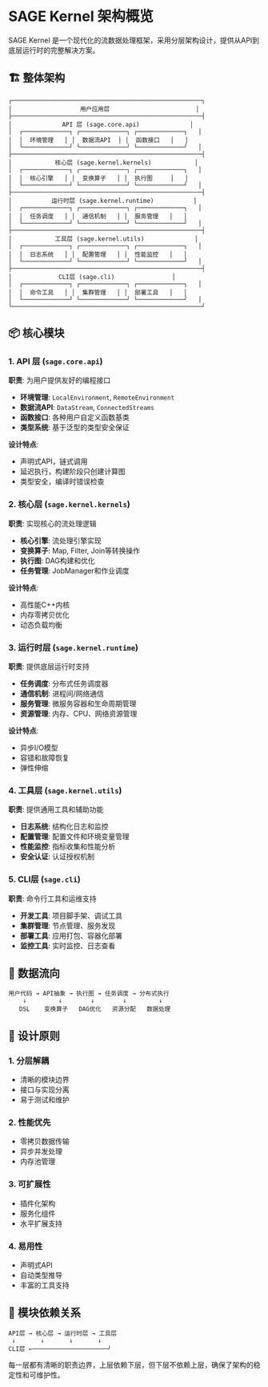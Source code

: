# SAGE Kernel 架构概览

SAGE Kernel 是一个现代化的流数据处理框架，采用分层架构设计，提供从API到底层运行时的完整解决方案。

## 🏗️ 整体架构

```
┌─────────────────────────────────────────────────────┐
│                   用户应用层                        │
├─────────────────────────────────────────────────────┤
│              API 层 (sage.core.api)              │
│  ┌─────────────┐ ┌─────────────┐ ┌─────────────┐   │
│  │  环境管理   │ │  数据流API  │ │  函数接口   │   │
│  └─────────────┘ └─────────────┘ └─────────────┘   │
├─────────────────────────────────────────────────────┤
│            核心层 (sage.kernel.kernels)            │
│  ┌─────────────┐ ┌─────────────┐ ┌─────────────┐   │
│  │  核心引擎   │ │  变换算子   │ │  执行图     │   │
│  └─────────────┘ └─────────────┘ └─────────────┘   │
├─────────────────────────────────────────────────────┤
│           运行时层 (sage.kernel.runtime)           │
│  ┌─────────────┐ ┌─────────────┐ ┌─────────────┐   │
│  │  任务调度   │ │  通信机制   │ │  服务管理   │   │
│  └─────────────┘ └─────────────┘ └─────────────┘   │
├─────────────────────────────────────────────────────┤
│            工具层 (sage.kernel.utils)              │
│  ┌─────────────┐ ┌─────────────┐ ┌─────────────┐   │
│  │  日志系统   │ │  配置管理   │ │  性能监控   │   │
│  └─────────────┘ └─────────────┘ └─────────────┘   │
├─────────────────────────────────────────────────────┤
│             CLI层 (sage.cli)                │
│  ┌─────────────┐ ┌─────────────┐ ┌─────────────┐   │
│  │  命令工具   │ │  集群管理   │ │  部署工具   │   │
│  └─────────────┘ └─────────────┘ └─────────────┘   │
└─────────────────────────────────────────────────────┘
```

## 📦 核心模块

### 1. API 层 (`sage.core.api`)

**职责**: 为用户提供友好的编程接口

- **环境管理**: `LocalEnvironment`, `RemoteEnvironment`
- **数据流API**: `DataStream`, `ConnectedStreams`  
- **函数接口**: 各种用户自定义函数基类
- **类型系统**: 基于泛型的类型安全保证

**设计特点**:
- 声明式API，链式调用
- 延迟执行，构建阶段只创建计算图
- 类型安全，编译时错误检查

### 2. 核心层 (`sage.kernel.kernels`)

**职责**: 实现核心的流处理逻辑

- **核心引擎**: 流处理引擎实现
- **变换算子**: Map, Filter, Join等转换操作
- **执行图**: DAG构建和优化
- **任务管理**: JobManager和作业调度

**设计特点**:
- 高性能C++内核
- 内存零拷贝优化
- 动态负载均衡

### 3. 运行时层 (`sage.kernel.runtime`)

**职责**: 提供底层运行时支持

- **任务调度**: 分布式任务调度器
- **通信机制**: 进程间/网络通信
- **服务管理**: 微服务容器和生命周期管理
- **资源管理**: 内存、CPU、网络资源管理

**设计特点**:
- 异步I/O模型
- 容错和故障恢复
- 弹性伸缩

### 4. 工具层 (`sage.kernel.utils`)

**职责**: 提供通用工具和辅助功能

- **日志系统**: 结构化日志和监控
- **配置管理**: 配置文件和环境变量管理
- **性能监控**: 指标收集和性能分析
- **安全认证**: 认证授权机制

### 5. CLI层 (`sage.cli`)

**职责**: 命令行工具和运维支持

- **开发工具**: 项目脚手架、调试工具
- **集群管理**: 节点管理、服务发现
- **部署工具**: 应用打包、容器化部署
- **监控工具**: 实时监控、日志查看

## 🔄 数据流向

```
用户代码 → API抽象 → 执行图 → 任务调度 → 分布式执行
    ↓         ↓        ↓        ↓         ↓
   DSL    变换算子   DAG优化   资源分配   数据处理
```

## 🌟 设计原则

### 1. **分层解耦**
- 清晰的模块边界
- 接口与实现分离
- 易于测试和维护

### 2. **性能优先**
- 零拷贝数据传输
- 异步并发处理
- 内存池管理

### 3. **可扩展性**
- 插件化架构
- 服务化组件
- 水平扩展支持

### 4. **易用性**
- 声明式API
- 自动类型推导
- 丰富的工具支持

## 🔗 模块依赖关系

```
API层 → 核心层 → 运行时层 → 工具层
 ↓       ↓       ↓       ↓
CLI层 ←─────────────────────┘
```

每一层都有清晰的职责边界，上层依赖下层，但下层不依赖上层，确保了架构的稳定性和可维护性。
